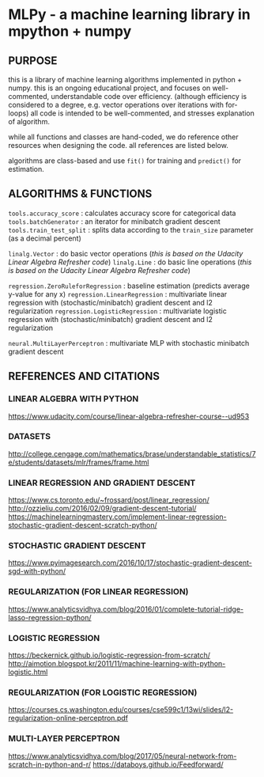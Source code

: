 # MLPy - a machine learning library in mpython + numpy

## PURPOSE

this is a library of machine learning algorithms implemented in python + numpy.
this is an ongoing educational project, and focuses on well-commented, understandable code over efficiency.
(although efficiency is considered to a degree, e.g. vector operations over iterations with for-loops)
all code is intended to be well-commented, and stresses explanation of algorithm.

while all functions and classes are hand-coded, we do reference other resources when designing the code. all references are listed below.

algorithms are class-based and use `fit()` for training and `predict()` for estimation.

## ALGORITHMS & FUNCTIONS

`tools.accuracy_score` : calculates accuracy score for categorical data
`tools.batchGenerator` : an iterator for minibatch gradient descent
`tools.train_test_split` : splits data according to the `train_size` parameter (as a decimal percent)

`linalg.Vector` : do basic vector operations (*this is based on the Udacity Linear Algebra Refresher code*)
`linalg.Line` : do basic line operations (*this is based on the Udacity Linear Algebra Refresher code*)

`regression.ZeroRuleforRegression` : baseline estimation (predicts average y-value for any x)
`regression.LinearRegression` : multivariate linear regression with (stochastic/minibatch) gradient descent and l2 regularization
`regression.LogisticRegression` : multivariate logistic regression with (stochastic/minibatch) gradient descent and l2 regularization

`neural.MultiLayerPerceptron` : multivariate MLP with stochastic minibatch gradient descent

## REFERENCES AND CITATIONS

### LINEAR ALGEBRA WITH PYTHON
https://www.udacity.com/course/linear-algebra-refresher-course--ud953

### DATASETS
http://college.cengage.com/mathematics/brase/understandable_statistics/7e/students/datasets/mlr/frames/frame.html

### LINEAR REGRESSION AND GRADIENT DESCENT
https://www.cs.toronto.edu/~frossard/post/linear_regression/
http://ozzieliu.com/2016/02/09/gradient-descent-tutorial/
https://machinelearningmastery.com/implement-linear-regression-stochastic-gradient-descent-scratch-python/

### STOCHASTIC GRADIENT DESCENT
https://www.pyimagesearch.com/2016/10/17/stochastic-gradient-descent-sgd-with-python/

### REGULARIZATION (FOR LINEAR REGRESSION)
https://www.analyticsvidhya.com/blog/2016/01/complete-tutorial-ridge-lasso-regression-python/

### LOGISTIC REGRESSION
https://beckernick.github.io/logistic-regression-from-scratch/
http://aimotion.blogspot.kr/2011/11/machine-learning-with-python-logistic.html

### REGULARIZATION (FOR LOGISTIC REGRESSION)
https://courses.cs.washington.edu/courses/cse599c1/13wi/slides/l2-regularization-online-perceptron.pdf

### MULTI-LAYER PERCEPTRON
https://www.analyticsvidhya.com/blog/2017/05/neural-network-from-scratch-in-python-and-r/
https://databoys.github.io/Feedforward/